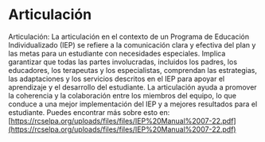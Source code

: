 # Articulación
Articulación: La articulación en el contexto de un Programa de Educación Individualizado (IEP) se refiere a la comunicación clara y efectiva del plan y las metas para un estudiante con necesidades especiales. Implica garantizar que todas las partes involucradas, incluidos los padres, los educadores, los terapeutas y los especialistas, comprendan las estrategias, las adaptaciones y los servicios descritos en el IEP para apoyar el aprendizaje y el desarrollo del estudiante. La articulación ayuda a promover la coherencia y la colaboración entre los miembros del equipo, lo que conduce a una mejor implementación del IEP y a mejores resultados para el estudiante.
Puedes encontrar más sobre esto en: [https://rcselpa.org/uploads/files/files/IEP%20Manual%2007-22.pdf](https://rcselpa.org/uploads/files/files/IEP%20Manual%2007-22.pdf)